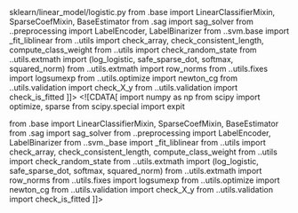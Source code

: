 <change>
<file change-number-for-this-file="1">sklearn/linear_model/logistic.py</file>
<original line-count="14" no-ellipsis="true"><![CDATA[
import numpy as np
from scipy import optimize, sparse
from scipy.special import expit

from .base import LinearClassifierMixin, SparseCoefMixin, BaseEstimator
from .sag import sag_solver
from ..preprocessing import LabelEncoder, LabelBinarizer
from ..svm.base import _fit_liblinear
from ..utils import check_array, check_consistent_length, compute_class_weight
from ..utils import check_random_state
from ..utils.extmath import (log_logistic, safe_sparse_dot, softmax,
                             squared_norm)
from ..utils.extmath import row_norms
from ..utils.fixes import logsumexp
from ..utils.optimize import newton_cg
from ..utils.validation import check_X_y
from ..utils.validation import check_is_fitted
]]></original>
<modified no-ellipsis="true"><![CDATA[
import numpy as np
from scipy import optimize, sparse
from scipy.special import expit

from .base import LinearClassifierMixin, SparseCoefMixin, BaseEstimator
from .sag import sag_solver
from ..preprocessing import LabelEncoder, LabelBinarizer
from ..svm._base import _fit_liblinear
from ..utils import check_array, check_consistent_length, compute_class_weight
from ..utils import check_random_state
from ..utils.extmath import (log_logistic, safe_sparse_dot, softmax,
                             squared_norm)
from ..utils.extmath import row_norms
from ..utils.fixes import logsumexp
from ..utils.optimize import newton_cg
from ..utils.validation import check_X_y
from ..utils.validation import check_is_fitted
]]></modified>
</change>